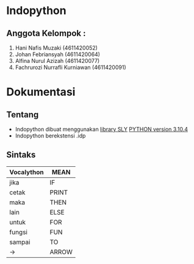 # Indopython

## Anggota Kelompok : 
1. Hani Nafis Muzaki (4611420052)
2. Johan Febriansyah (4611420064)
3. Alfina Nurul Azizah (4611420077)
4. Fachrurozi Nurrafli Kurniawan (4611420091)

# Dokumentasi

## Tentang
- Indopython dibuat menggunakan [library SLY](https://sly.readthedocs.io/en/latest/sly.html) [PYTHON version 3.10.4](https://www.python.org/ "Python") 
- Indopython berekstensi .idp

## Sintaks

| Vocalython |  MEAN  |
| ---------- |  ----  |
| jika       |  IF    |
| cetak      |  PRINT |
| maka       |  THEN  |
| lain       |  ELSE  |
| untuk      |  FOR   |
| fungsi     |  FUN   |
| sampai     |  TO    |
| ->         |  ARROW |
